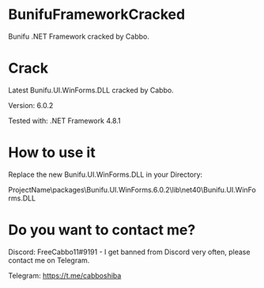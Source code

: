 # BunifuFrameworkCracked
Bunifu .NET Framework cracked by Cabbo.

# Crack

Latest Bunifu.UI.WinForms.DLL cracked by Cabbo.

Version: 6.0.2

Tested with: .NET Framework 4.8.1

# How to use it

Replace the new Bunifu.UI.WinForms.DLL in your Directory:

ProjectName\packages\Bunifu.UI.WinForms.6.0.2\lib\net40\Bunifu.UI.WinForms.DLL

# Do you want to contact me?

Discord: FreeCabbo11#9191 - I get banned from Discord very often, please contact me on Telegram.

Telegram: https://t.me/cabboshiba
